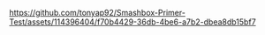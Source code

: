 https://github.com/tonyap92/Smashbox-Primer-Test/assets/114396404/f70b4429-36db-4be6-a7b2-dbea8db15bf7